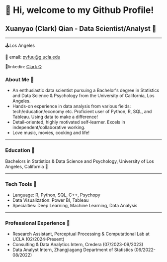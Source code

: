 # 👋 Hi, welcome to my Github Profile!
## Xuanyao (Clark) Qian - Data Scientist/Analyst 🚀
-------------
🕹️Los Angeles 

📧 email: pvfuu@g.ucla.edu 

🔗linkedin: [Clark Q](www.linkedin.com/in/xuanyao-qian-8216b5243)

### About Me 🫡
- An enthusiastic data scientist pursuing a Bachelor's degree in Statistics and Data Science & Psychology from the University of California, Los Angeles.
- Hands-on experience in data analysis from various fields: tech/education/economy etc. Proficient user of Python, R, SQL, and Tableau. Using data to make a difference!
- Detail-oriented, highly motivated self-learner. Excels in independent/collaborative working.
- Love music, movies, cooking and life!

-----------
### Education 🏫
Bachelors in Statistics & Data Science and Psychology, University of Los Angeles, California 🐻

----------
### Tech Tools 🔧
- Language: R, Python, SQL, C++, Psychopy
- Data Visualization: Power BI, Tableau
- Specialties: Deep Learning, Machine Learning, Data Analysis
-----------
### Professional Experience 📑
- Research Assistant, Perceptual Processing & Computational Lab at UCLA (02/2024-Present)
- Consulting & Data Analytics Intern, Credera (07/2023-09/2023)
- Data Analyst Intern, Zhangjiagang Department of Statistics (06/2022-08/2022) 
<!---
Pafuuuu/Pafuuuu is a ✨ special ✨ repository because its `README.md` (this file) appears on your GitHub profile.
You can click the Preview link to take a look at your changes.
--->
